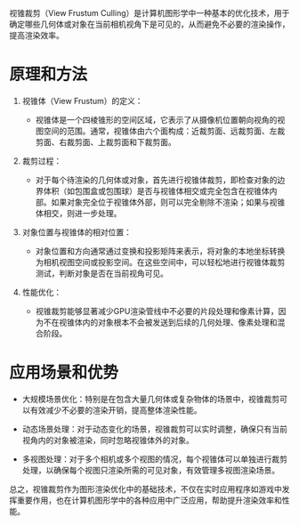 视锥裁剪（View Frustum Culling）是计算机图形学中一种基本的优化技术，用于确定哪些几何体或对象在当前相机视角下是可见的，从而避免不必要的渲染操作，提高渲染效率。

# 原理和方法

1. 视锥体（View Frustum）的定义：
   - 视锥体是一个四棱锥形的空间区域，它表示了从摄像机位置朝向视角的视图空间的范围。通常，视锥体由六个面构成：近裁剪面、远裁剪面、左裁剪面、右裁剪面、上裁剪面和下裁剪面。

2. 裁剪过程：
   - 对于每个待渲染的几何体或对象，首先进行视锥体裁剪，即检查对象的边界体积（如包围盒或包围球）是否与视锥体相交或完全包含在视锥体内部。如果对象完全位于视锥体外部，则可以完全剔除不渲染；如果与视锥体相交，则进一步处理。

3. 对象位置与视锥体的相对位置：
   - 对象位置和方向通常通过变换和投影矩阵来表示，将对象的本地坐标转换为相机视图空间或投影空间。在这些空间中，可以轻松地进行视锥体裁剪测试，判断对象是否在当前视角可见。

4. 性能优化：
   - 视锥裁剪能够显著减少GPU渲染管线中不必要的片段处理和像素计算，因为不在视锥体内的对象根本不会被发送到后续的几何处理、像素处理和混合阶段。

# 应用场景和优势

- 大规模场景优化：特别是在包含大量几何体或复杂物体的场景中，视锥裁剪可以有效减少不必要的渲染开销，提高整体渲染性能。

- 动态场景处理：对于动态变化的场景，视锥裁剪可以实时调整，确保只有当前视角内的对象被渲染，同时忽略视锥体外的对象。

- 多视图处理：对于多个相机或多个视图的情况，每个视锥体可以单独进行裁剪处理，以确保每个视图只渲染所需的可见对象，有效管理多视图渲染场景。

总之，视锥裁剪作为图形渲染优化中的基础技术，不仅在实时应用程序如游戏中发挥重要作用，也在计算机图形学中的各种应用中广泛应用，帮助提升渲染效率和性能。